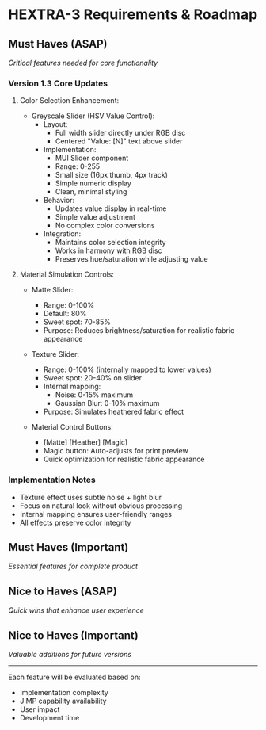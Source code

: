 # HEXTRA-3 Requirements & Roadmap

## Must Haves (ASAP)
_Critical features needed for core functionality_

### Version 1.3 Core Updates
1. Color Selection Enhancement:
   - Greyscale Slider (HSV Value Control):
     * Layout:
       - Full width slider directly under RGB disc
       - Centered "Value: [N]" text above slider
     * Implementation:
       - MUI Slider component
       - Range: 0-255
       - Small size (16px thumb, 4px track)
       - Simple numeric display
       - Clean, minimal styling
     * Behavior: 
       - Updates value display in real-time
       - Simple value adjustment
       - No complex color conversions
     * Integration:
       - Maintains color selection integrity
       - Works in harmony with RGB disc
       - Preserves hue/saturation while adjusting value

2. Material Simulation Controls:
   - Matte Slider:
     * Range: 0-100%
     * Default: 80%
     * Sweet spot: 70-85%
     * Purpose: Reduces brightness/saturation for realistic fabric appearance
   
   - Texture Slider:
     * Range: 0-100% (internally mapped to lower values)
     * Sweet spot: 20-40% on slider
     * Internal mapping:
       - Noise: 0-15% maximum
       - Gaussian Blur: 0-10% maximum
     * Purpose: Simulates heathered fabric effect

   - Material Control Buttons:
     * [Matte] [Heather] [Magic]
     * Magic button: Auto-adjusts for print preview
     * Quick optimization for realistic fabric appearance

### Implementation Notes
- Texture effect uses subtle noise + light blur
- Focus on natural look without obvious processing
- Internal mapping ensures user-friendly ranges
- All effects preserve color integrity

## Must Haves (Important)
_Essential features for complete product_

## Nice to Haves (ASAP)
_Quick wins that enhance user experience_

## Nice to Haves (Important)
_Valuable additions for future versions_

---

Each feature will be evaluated based on:
- Implementation complexity
- JIMP capability availability
- User impact
- Development time
